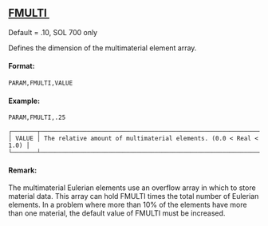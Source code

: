 ## [FMULTI ](https://help.hexagonmi.com/bundle/MSC_Nastran_2022.4/page/Nastran_Combined_Book/qrg/parameters/TOC.FMULTI.xhtml)

Default = .10, SOL 700 only

Defines the dimension of the multimaterial element array.

#### Format:

```nastran
PARAM,FMULTI,VALUE
```

#### Example:

```nastran
PARAM,FMULTI,.25
```

```text
┌───────┬───────────────────────────────────────────────────────────────────┐
│ VALUE │ The relative amount of multimaterial elements. (0.0 < Real < 1.0) │
└───────┴───────────────────────────────────────────────────────────────────┘
```
#### Remark:

The multimaterial Eulerian elements use an overflow array in which to store material data. This array can hold FMULTI times the total number of Eulerian elements. In a problem where more than 10% of the elements have more than one material, the default value of FMULTI must be increased.

